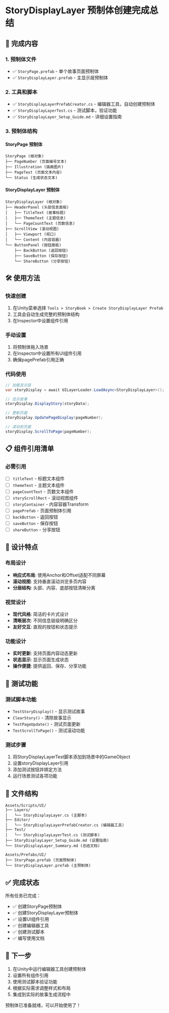 # StoryDisplayLayer 预制体创建完成总结

## 🎯 完成内容

### 1. 预制体文件
- ✅ `StoryPage.prefab` - 单个故事页面预制体
- ✅ `StoryDisplayLayer.prefab` - 主显示层预制体

### 2. 工具和脚本
- ✅ `StoryDisplayLayerPrefabCreator.cs` - 编辑器工具，自动创建预制体
- ✅ `StoryDisplayLayerTest.cs` - 测试脚本，验证功能
- ✅ `StoryDisplayLayer_Setup_Guide.md` - 详细设置指南

### 3. 预制体结构

#### StoryPage 预制体
```
StoryPage (根对象)
├── PageNumber (页面编号文本)
├── Illustration (插画图片)
├── PageText (页面文本内容)
└── Status (生成状态文本)
```

#### StoryDisplayLayer 预制体
```
StoryDisplayLayer (根对象)
├── HeaderPanel (头部信息面板)
│   ├── TitleText (故事标题)
│   ├── ThemeText (主题信息)
│   └── PageCountText (页数信息)
├── ScrollView (滚动视图)
│   ├── Viewport (视口)
│   └── Content (内容容器)
└── ButtonPanel (按钮面板)
    ├── BackButton (返回按钮)
    ├── SaveButton (保存按钮)
    └── ShareButton (分享按钮)
```

## 🛠️ 使用方法

### 快速创建
1. 在Unity菜单选择 `Tools > StoryBook > Create StoryDisplayLayer Prefab`
2. 工具会自动生成完整的预制体结构
3. 在Inspector中设置组件引用

### 手动设置
1. 将预制体拖入场景
2. 在Inspector中设置所有UI组件引用
3. 确保pagePrefab引用正确

### 代码使用
```csharp
// 加载显示层
var storyDisplay = await UILayerLoader.LoadAsync<StoryDisplayLayer>();

// 显示故事
storyDisplay.DisplayStory(storyData);

// 更新页面
storyDisplay.UpdatePageDisplay(pageNumber);

// 滚动到页面
storyDisplay.ScrollToPage(pageNumber);
```

## 📋 组件引用清单

### 必需引用
- [ ] `titleText` - 标题文本组件
- [ ] `themeText` - 主题文本组件  
- [ ] `pageCountText` - 页数文本组件
- [ ] `storyScrollRect` - 滚动视图组件
- [ ] `storyContainer` - 内容容器Transform
- [ ] `pagePrefab` - 页面预制体引用
- [ ] `backButton` - 返回按钮
- [ ] `saveButton` - 保存按钮
- [ ] `shareButton` - 分享按钮

## 🎨 设计特点

### 布局设计
- **响应式布局**: 使用Anchor和Offset适配不同屏幕
- **滚动视图**: 支持垂直滚动浏览多页内容
- **分层结构**: 头部、内容、底部按钮清晰分离

### 视觉设计
- **现代风格**: 简洁的卡片式设计
- **清晰层次**: 不同信息层级明确区分
- **友好交互**: 直观的按钮和状态提示

### 功能设计
- **实时更新**: 支持页面内容动态更新
- **状态显示**: 显示页面生成状态
- **操作便捷**: 提供返回、保存、分享功能

## 🧪 测试功能

### 测试脚本功能
- `TestStoryDisplay()` - 显示测试故事
- `ClearStory()` - 清除故事显示
- `TestPageUpdate()` - 测试页面更新
- `TestScrollToPage()` - 测试滚动功能

### 测试步骤
1. 将StoryDisplayLayerTest脚本添加到场景中的GameObject
2. 设置storyDisplayLayer引用
3. 添加测试按钮并绑定方法
4. 运行场景测试各项功能

## 📁 文件结构

```
Assets/Scripts/UI/
├── Layers/
│   └── StoryDisplayLayer.cs (主脚本)
├── Editor/
│   └── StoryDisplayLayerPrefabCreator.cs (编辑器工具)
├── Test/
│   └── StoryDisplayLayerTest.cs (测试脚本)
├── StoryDisplayLayer_Setup_Guide.md (设置指南)
└── StoryDisplayLayer_Summary.md (总结文档)

Assets/Prefabs/UI/
├── StoryPage.prefab (页面预制体)
└── StoryDisplayLayer.prefab (主预制体)
```

## ✅ 完成状态

所有任务已完成：
- ✅ 创建StoryPage预制体
- ✅ 创建StoryDisplayLayer预制体  
- ✅ 设置UI组件引用
- ✅ 创建编辑器工具
- ✅ 创建测试脚本
- ✅ 编写使用文档

## 🚀 下一步

1. 在Unity中运行编辑器工具创建预制体
2. 设置所有组件引用
3. 使用测试脚本验证功能
4. 根据实际需求调整样式和布局
5. 集成到实际的故事生成流程中

预制体已准备就绪，可以开始使用了！
